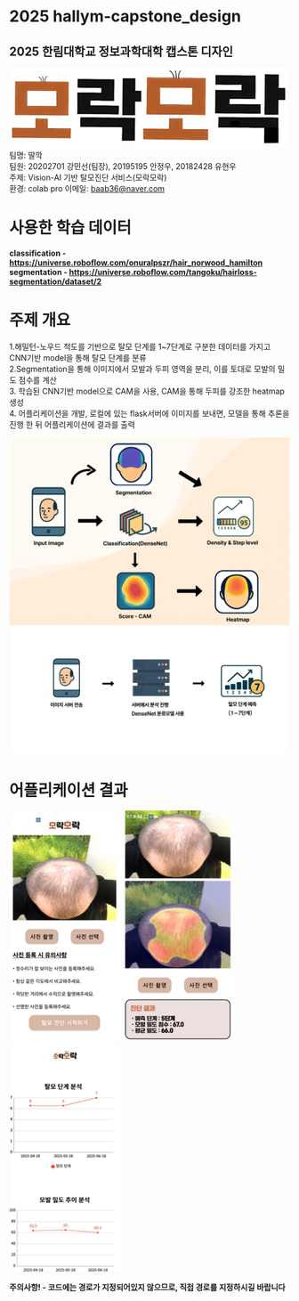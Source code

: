 # 2025 hallym-capstone_design
## 2025 한림대학교 정보과학대학 캡스톤 디자인

<img src="images/capstone_team_name.png" width="500"/><br>
팀명: 딸깍<br>
팀원: 20202701 강민선(팀장), 20195195 안정우, 20182428 유현우<br>
주제: Vision-AI 기반 탈모진단 서비스(모락모락)<br>
환경: colab pro
이메일: baab36@naver.com

# **사용한 학습 데이터**<br>
**classification - https://universe.roboflow.com/onuralpszr/hair_norwood_hamilton<br>**
**segmentation - https://universe.roboflow.com/tangoku/hairloss-segmentation/dataset/2<br>**

# **주제 개요**<br>
1.해밀턴-노우드 척도를 기반으로 탈모 단계를 1~7단계로 구분한 데이터를 가지고 CNN기반 model을 통해 탈모 단계를 분류<br>
2.Segmentation을 통해 이미지에서 모발과 두피 영역을 분리, 이를 토대로 모발의 밀도 점수를 계산<br>
3. 학습된 CNN기반 model으로 CAM을 사용, CAM을 통해 두피를 강조한 heatmap 생성<br>
4. 어플리케이션을 개발, 로컬에 있는 flask서버에 이미지를 보내면, 모델을 통해 추론을 진행 한 뒤 어플리케이션에 결과를 출력<br>

<img src="images/process_model.png" width="750" /><br>
<img src="images/process_server.png" width="750" /><br>

# **어플리케이션 결과**<br>
<p>
  <img src="images/app1.png" width="200"/>
  <img src="images/app2.png" width="200"/>
  <img src="images/app3.png" width="200"/>
</p>


**주의사항! - 코드에는 경로가 지정되어있지 않으므로, 직접 경로를 지정하시길 바랍니다** 

